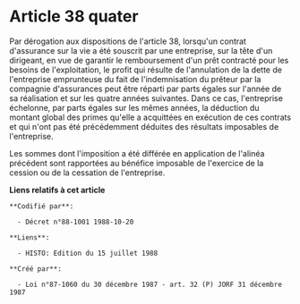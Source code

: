 # Article 38 quater

Par dérogation aux dispositions de l'article 38, lorsqu'un contrat d'assurance sur la vie a été souscrit par une entreprise,
sur la tête d'un dirigeant, en vue de garantir le remboursement d'un prêt contracté pour les besoins de l'exploitation, le
profit qui résulte de l'annulation de la dette de l'entreprise emprunteuse du fait de l'indemnisation du prêteur par la
compagnie d'assurances peut être réparti par parts égales sur l'année de sa réalisation et sur les quatre années suivantes.
Dans ce cas, l'entreprise échelonne, par parts égales sur les mêmes années, la déduction du montant global des primes qu'elle
a acquittées en exécution de ces contrats et qui n'ont pas été précédemment déduites des résultats imposables de
l'entreprise.

Les sommes dont l'imposition a été différée en application de l'alinéa précédent sont rapportées au bénéfice imposable de
l'exercice de la cession ou de la cessation de l'entreprise.

**Liens relatifs à cet article**

	**Codifié par**:

	  - Décret n°88-1001 1988-10-20

	**Liens**:

	  - HISTO: Edition du 15 juillet 1988

	**Créé par**:

	  - Loi n°87-1060 du 30 décembre 1987 - art. 32 (P) JORF 31 décembre 1987
